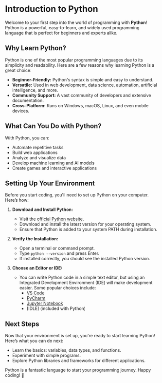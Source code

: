 # Introduction to Python

Welcome to your first step into the world of programming with **Python**! Python is a powerful, easy-to-learn, and widely used programming language that is perfect for beginners and experts alike.

## Why Learn Python?
Python is one of the most popular programming languages due to its simplicity and readability. Here are a few reasons why learning Python is a great choice:

- **Beginner-Friendly:** Python's syntax is simple and easy to understand.
- **Versatile:** Used in web development, data science, automation, artificial intelligence, and more.
- **Community Support:** A vast community of developers and extensive documentation.
- **Cross-Platform:** Runs on Windows, macOS, Linux, and even mobile devices.

## What Can You Do with Python?
With Python, you can:
- Automate repetitive tasks
- Build web applications
- Analyze and visualize data
- Develop machine learning and AI models
- Create games and interactive applications

## Setting Up Your Environment
Before you start coding, you'll need to set up Python on your computer. Here’s how:

1. **Download and Install Python:**
   - Visit the [official Python website](https://www.python.org/downloads/).
   - Download and install the latest version for your operating system.
   - Ensure that Python is added to your system PATH during installation.

2. **Verify the Installation:**
   - Open a terminal or command prompt.
   - Type `python --version` and press Enter.
   - If installed correctly, you should see the installed Python version.

3. **Choose an Editor or IDE:**
   - You can write Python code in a simple text editor, but using an Integrated Development Environment (IDE) will make development easier. Some popular choices include:
     - [VS Code](https://code.visualstudio.com/)
     - [PyCharm](https://www.jetbrains.com/pycharm/)
     - [Jupyter Notebook](https://jupyter.org/)
     - [IDLE] (included with Python)

## Next Steps
Now that your environment is set up, you're ready to start learning Python! Here’s what you can do next:

- Learn the basics: variables, data types, and functions.
- Experiment with simple programs.
- Explore Python libraries and frameworks for different applications.

Python is a fantastic language to start your programming journey. Happy coding! 🚀

